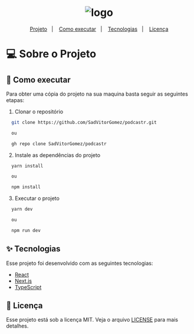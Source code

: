 <h1 align="center">
  <img alt="logo" title="Podcastr" src=".github/logo.png"/>
</h1>

<p align="center">
  <a href="#-sobre-o-projeto">Projeto</a>&nbsp;&nbsp;&nbsp;|&nbsp;&nbsp;&nbsp;
  <a href="#-como-executar">Como executar</a>&nbsp;&nbsp;&nbsp;|&nbsp;&nbsp;&nbsp;
  <a href="#-tecnologias">Tecnologias</a>&nbsp;&nbsp;&nbsp;|&nbsp;&nbsp;&nbsp;
  <a href="#-licença">Licença</a>
</p>

# 💻 Sobre o Projeto

<p align="center">
  <!-- <img alt="banner" title="Banner" src=".github/banner.png" />
  O move.it é um app que une a técnica de Pomodoro com a realização de exercícios físicos para quem passa muito tempo na frente do computador. -->
</p>

## 🚀 Como executar

Para obter uma cópia do projeto na sua maquina basta seguir as seguintes etapas:

1. Clonar o repositório

```bash
  git clone https://github.com/SadVitorGomez/podcastr.git

  ou

  gh repo clone SadVitorGomez/podcastr
```

2. Instale as dependências do projeto

```bash
  yarn install

  ou

  npm install
```

3. Executar o projeto

```bash
  yarn dev

  ou

  npm run dev
```

## ✨ Tecnologias

Esse projeto foi desenvolvido com as seguintes tecnologias:

- [React](https://reactjs.org)
- [Next.js](https://nextjs.org/)
- [TypeScript](https://www.typescriptlang.org/)

## 📄 Licença

Esse projeto está sob a licença MIT. Veja o arquivo [LICENSE](LICENSE.md) para mais detalhes.
